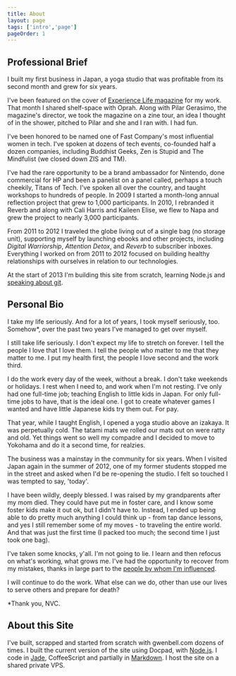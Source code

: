 ```yaml
---
title: About
layout: page
tags: ['intro','page']
pageOrder: 1
---
```


Professional Brief
---

I built my first business in Japan, a yoga studio that was profitable from its second month and grew for six years. 

I've been featured on the cover of [Experience Life magazine](http://shanerichphoto.com/wp-content/uploads/2010/05/bitter3.jpg) for my work. That month I shared shelf-space with Oprah. Along with Pilar Gerasimo, the magazine's director, we took the magazine on a zine tour, an idea I thought of in the shower, pitched to Pilar and she and I ran with. I had fun.

I've been honored to be named one of Fast Company's most influential women in tech. I've spoken at dozens of tech events, co-founded half a dozen companies, including Buddhist Geeks, Zen is Stupid and The Mindfulist (we closed down ZIS and TM).

I've had the rare opportunity to be a brand ambassador for Nintendo, done commercial for HP and been a panelist on a panel called, perhaps a touch cheekily, Titans of Tech. I've spoken all over the country, and taught workshops to hundreds of people. In 2009 I started a month-long annual reflection project that grew to 1,000 participants. In 2010, I rebranded it Reverb and along with Cali Harris and Kaileen Elise, we flew to Napa and grew the project to nearly 3,000 participants.

From 2011 to 2012 I traveled the globe living out of a single bag (no storage unit), supporting myself by launching ebooks and other projects, including _Digital Warriorship_, _Attention Detox_, and _Reverb_ to subscriber inboxes. Everything I worked on from 2011 to 2012 focused on building healthy relationships with ourselves in relation to our technologies. 

At the start of 2013 I'm building this site from scratch, learning Node.js and [speaking about git](/pages/speaking). 

Personal Bio
---

I take my life seriously. And for a lot of years, I took myself seriously, too. Somehow*, over the past two years I've managed to get over myself. 

I still take life seriously. I don't expect my life to stretch on forever. I tell the people I love that I love them. I tell the people who matter to me that they matter to me. I put my health first, the people I love second and the work third. 

I do the work every day of the week, without a break. I don't take weekends or holidays. I rest when I need to, and work when I'm not resting. I've only had one full-time job; teaching English to little kids in Japan. For only full-time jobs to have, that is the ideal one. I got to create whatever games I wanted and have little Japanese kids try them out. For pay.

That year, while I taught English, I opened a yoga studio above an izakaya. It was perpetually cold. The tatami mats we rolled our mats out on were ratty and old. Yet things went so well my compadre and I decided to move to Yokohama and do it a second time, for realzies. 

The business was a mainstay in the community for six years. When I visited Japan again in the summer of 2012, one of my former students stopped me in the street and asked when I'd be re-opening the studio. I felt so touched I was tempted to say, 'today'.

I have been wildly, deeply blessed. I was raised by my grandparents after my mom died. They could have put me in foster care, and I know some foster kids make it out ok, but I didn't have to. Instead, I ended up being able to do pretty much anything I could think up - from tap dance lessons, and yes I still remember some of my moves - to traveling the entire world. And that was just the first time (I packed too much; the second time I just took one bag).

I've taken some knocks, y'all. I'm not going to lie. I learn and then refocus on what's working, what grows me. I've had the opportunity to recover from my mistakes, thanks in large part to the [people by whom I'm influenced](/pages/influences). 

I will continue to do the work. What else can we do, other than use our lives to serve others and prepare for death? 

*Thank you, NVC.

About this Site
--- 
 
I've built, scrapped and started from scratch with gwenbell.com dozens of times. I built the current version of the site using Docpad, with [Node.js](http://nodejs.org/). I code in [Jade](http://jade-lang.com/), CoffeeScript and partially in [Markdown](http://daringfireball.net/projects/markdown/). I host the site on a shared private VPS.